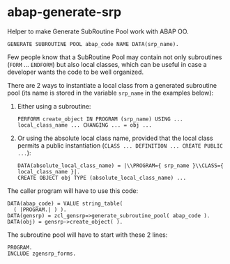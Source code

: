 # abap-generate-srp
Helper to make Generate SubRoutine Pool work with ABAP OO.

```
GENERATE SUBROUTINE POOL abap_code NAME DATA(srp_name).
```

Few people know that a SubRoutine Pool may contain not only subroutines (`FORM` ... `ENDFORM`) but also local classes, which can be useful in case a developer wants the code to be well organized.

There are 2 ways to instantiate a local class from a generated subroutine pool (its name is stored in the variable `srp_name` in the examples below):
1. Either using a subroutine:
   ```abap
   PERFORM create_object IN PROGRAM (srp_name) USING ... local_class_name ... CHANGING ... = obj ...
   ```
1. Or using the absolute local class name, provided that the local class permits a public instantiation (`CLASS ... DEFINITION ... CREATE PUBLIC ...`):
   ```abap
   DATA(absolute_local_class_name) = |\\PROGRAM={ srp_name }\\CLASS={ local_class_name }|.
   CREATE OBJECT obj TYPE (absolute_local_class_name) ...
   ```

The caller program will have to use this code:
```abap
DATA(abap_code) = VALUE string_table(
  ( |PROGRAM.| ) ).
DATA(gensrp) = zcl_gensrp=>generate_subroutine_pool( abap_code ).
DATA(obj) = gensrp->create_object( ).
```

The subroutine pool will have to start with these 2 lines:
```abap
PROGRAM.
INCLUDE zgensrp_forms.
```
